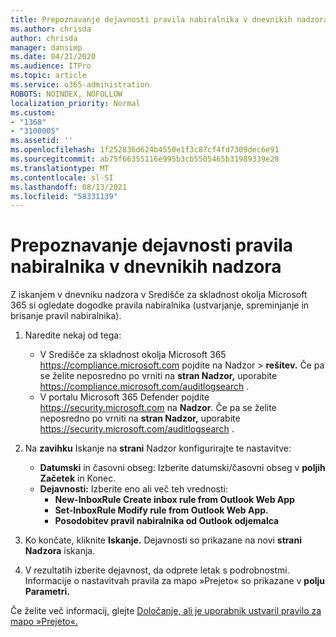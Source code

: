 ```yaml
---
title: Prepoznavanje dejavnosti pravila nabiralnika v dnevnikih nadzora
ms.author: chrisda
author: chrisda
manager: dansimp
ms.date: 04/21/2020
ms.audience: ITPro
ms.topic: article
ms.service: o365-administration
ROBOTS: NOINDEX, NOFOLLOW
localization_priority: Normal
ms.custom:
- "1368"
- "3100005"
ms.assetid: ''
ms.openlocfilehash: 1f252836d624b4550e1f3c87cf4fd7309dec6e91
ms.sourcegitcommit: ab75f66355116e995b3cb5505465b31989339e28
ms.translationtype: MT
ms.contentlocale: sl-SI
ms.lasthandoff: 08/13/2021
ms.locfileid: "58331139"
---
```

# <a name="identify-inbox-rule-activity-in-audit-logs"></a>Prepoznavanje dejavnosti pravila nabiralnika v dnevnikih nadzora

Z iskanjem v dnevniku nadzora v Središče za skladnost okolja Microsoft 365 si ogledate dogodke pravila nabiralnika (ustvarjanje, spreminjanje in brisanje pravil nabiralnika).

1. Naredite nekaj od tega:
   - V Središče za skladnost okolja Microsoft 365 <https://compliance.microsoft.com> pojdite na Nadzor  \> **rešitev.** Če pa se želite neposredno po vrniti na **stran Nadzor,** uporabite <https://compliance.microsoft.com/auditlogsearch> .
   - V portalu Microsoft 365 Defender pojdite <https://security.microsoft.com> na **Nadzor**. Če pa se želite neposredno po vrniti na **stran Nadzor,** uporabite <https://security.microsoft.com/auditlogsearch> .

2. Na **zavihku** Iskanje na **strani** Nadzor konfigurirajte te nastavitve:
   - **Datumski** in časovni obseg: Izberite datumski/časovni obseg v **poljih** **Začetek** in Konec.
   - **Dejavnosti:** Izberite eno ali več teh vrednosti:
     - **New-InboxRule Create inbox rule from Outlook Web App**
     - **Set-InboxRule Modify rule from Outlook Web App.**
     - **Posodobitev pravil nabiralnika od Outlook odjemalca**

3. Ko končate, kliknite **Iskanje.** Dejavnosti so prikazane na novi **strani Nadzora** iskanja.

4. V rezultatih izberite dejavnost, da odprete letak s podrobnostmi. Informacije o nastavitvah pravila za mapo »Prejeto« so prikazane v **polju Parametri.**

Če želite več informacij, glejte [Določanje, ali je uporabnik ustvaril pravilo za mapo »Prejeto«.](https://docs.microsoft.com/microsoft-365/compliance/auditing-troubleshooting-scenarios#determine-if-a-user-created-an-inbox-rule)
